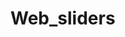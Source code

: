 # Web_sliders
<img href="https://user-images.githubusercontent.com/35486010/93773402-ba7a4000-fc3d-11ea-93d0-2b9378703a7f.png"/>

